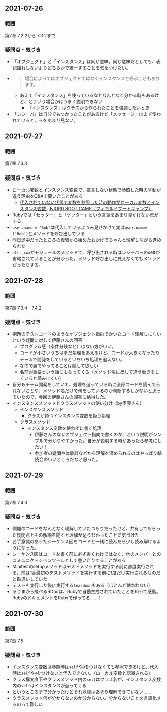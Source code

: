 ## 2021-07-26
### 範囲
第7章 7.2.2から 7.3.2まで
### 疑問点・気づき
- 「オブジェクト」と「インスタンス」は同じ意味。同じ意味だとしても、表記揺れしないようどちらかで統一することを気をつけたい。
- > 場合によってはオブジェクトではなくインスタンスと呼ぶこともあります。
    - あえて「インスタンス」を使っているなとなんとなく分かる時もあるけど、どういう場合かはうまく説明できない
        - 「インスタンス」はクラスから作られたことを強調したいとき
- 「レシーバ」は自分でもつかったことがあるけど「メッセージ」はまず使われているところをあまり見ない。

## 2021\-07\-27
### 範囲
第7章 7.3.3
### 疑問点・気づき
- ローカル変数とインスタンス変数で、宣言しない状態で参照した時の挙動が違う理由をQ&Aで聞いたことがある
    - [代入されていない状態で変数を参照した時の動作がローカル変数とインスタンス変数 \| FJORD BOOT CAMP（フィヨルドブートキャンプ）](https://bootcamp.fjord.jp/questions/647)
- Rubyでは「セッター」と「ゲッター」という言葉をあまり見かけない気がする
- `user.name = 'Bob'`は代入しているようみ見せかけて実は`user.name=('Bob')`とメソッドを呼び出している
- 昨日途中だったところの復習から始めたおかげでちゃんと理解しながら進められた
- `attr_xxx`がモジュールのメソッドで、呼び出される時はレシーバーのselfが省略されていることが分かった。メソッド呼び出しに見えなくてもメソッドだったりする。

## 2021\-07\-28
### 範囲
第7章 7.3.4 - 7.4.2
### 疑問点・気づき
- 例題のテストコードのようなオブジェクト指向でかいたコード理解しにくいという疑問に対して伊藤さんの回答
    - プログラム感（条件分岐など）はない方がいい。
    - コードが小さいうちはまだ処理を追えるけど、コードが大きくなったりチームで開発をしているといちいち処理を追えない。
    - なので裏でやってることは隠して欲しい
    - 名前が重要という話にもなってくる（メソッド名に反して違う動きをしていると読みにくい）
- 自分もチーム開発をしていて、処理を追っている時に全部コードを読んでられないことや、メソッド名だけで何をしているのか判断するしかないと思っていたので、今回の伊藤さんの回答に納得した。
- インスタンスメソッドとクラスメソッドの使い分け（by伊藤さん）
    - インスタンスメソッド
        - クラスが持つインスタンス変数を扱う処理
    - クラスメソッド
        - インスタンス変数を使わずに書く処理
           - 伊藤さんのなぜオブジェクト指向で書くのか、という説明がシンプルで分かりやすかった。自分が説明する時があったら参考にしたい！
           - 参加者の疑問や体験談などから理解を深められるのはやっぱり輪読会のいいところだなと思った。 

## 2021\-07\-29
### 範囲
第7章 7.4.3
### 疑問点・気づき
- 例題のコードをなんとなく理解していたつもりだったけど、共有してもらった疑問点とその解説を聞くと理解が足りなかったことに気づけた
- 苦手意識のあったシーケンス図をコードと一緒に読んだら少し読み解けるようになった。
- シーケンス図はコードを書く前に必ず書くわけではなく、他のメンバーとのコミュニケーションツールとして書いたりすることがある
- Minitestのsetupメソッドはテストメソッドを実行する前に都度実行される。前は1番最初のテストメソッドを実行する前に1度だけ実行されるものだと勘違いしていた
- テストを実行した後に実行する`teardown`もある（ほとんど使われない）
- るりまから飛べるRDocは、Rubyで自動生成されていたことを知って感動。RubyのドキュメントをRubyで作ってる……！

## 2021\-07\-30
### 範囲
第7章 7.5
### 疑問点・気づき
- インスタンス変数は参照時は`self`や`@`をつけなくても参照できるけど、代入時は`self`や`@`をつけないと代入できない。（ローカル変数と認識される）
- クラス構文直下やクラスメソッド内の`self`はクラス名が、インスタンス変数内の`self`はインスタンスが返ってくる
- というところまで分かったけどそれ以降はあまり理解できていない……
- クラスメソッド何が分からないのか分からない。分からないことを言語化するのって難しい
